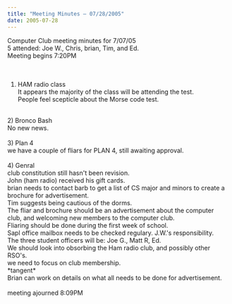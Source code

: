 ```yaml
---
title: "Meeting Minutes – 07/28/2005"
date: 2005-07-28
---
```

Computer Club meeting minutes for 7/07/05<br>
   5 attended: Joe W., Chris, brian, Tim, and Ed.<br>
   Meeting begins 7:20PM<br><br>
   <br>
   1) HAM radio class<br>
   It appears the majority of the class will be attending the test.<br>
   People feel scepticle about the Morse code test.<br>
   <br>
   2) Bronco Bash<br>
   No new news.<br>
   <br>
   3) Plan 4<br>
   we have a couple of fliars for PLAN 4, still awaiting approval.<br>
   <br>
   4) Genral<br>
   club constitution still hasn't been revision.<br>
  John (ham radio) received his gift cards.<br>
  brian needs to contact barb to get a list of CS major and minors to create a brochure for advertisement.<br>
Tim suggests being cautious of the dorms.<br> The fliar and brochure should be an advertisement about the computer club, and welcoming new members to the computer club.<br>
Fliaring should be done during the first week of school.<br>
Sapl office mailbox needs to be checked regulary. J.W.'s responsibility.<br>
The three student officers will be: Joe G., Matt R, Ed.<br>
We should look into obsorbing the Ham radio club, and possibly other RSO's.<br>
we need to focus on club membership.<br>
*tangent*<br>
Brian can work on details on what all needs to be done for advertisement.<br>
<br>
meeting ajourned 8:09PM<br>  
